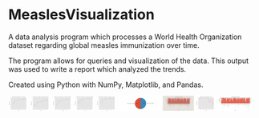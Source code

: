 # MeaslesVisualization
A data analysis program which processes a World Health Organization dataset regarding global measles immunization over time. 

The program allows for queries and visualization of the data. 
This output was used to write a report which analyzed the trends. 


Created using Python with NumPy, Matplotlib, and Pandas.


<img alt="Figure 1" src="images/Figure_1.png"  height="30vh" />
<img alt="Figure 2" src="images/Figure_2.png"  height="30vh" />
<img alt="Figure 3" src="images/Figure_3.png"  height="30vh" />
<img alt="Figure 4" src="images/Figure_4.png"  height="30vh" />
<img alt="Figure 5" src="images/Figure_5.png"  height="30vh" />
<img alt="Figure 6" src="images/Figure_6.png"  height="30vh" />
<img alt="Figure 7" src="images/Figure_7.png"  height="30vh" />
<img alt="Figure 8" src="images/Figure_8.png"  height="30vh" />
<img alt="Figure 9" src="images/Figure_9.png"  height="30vh" />
